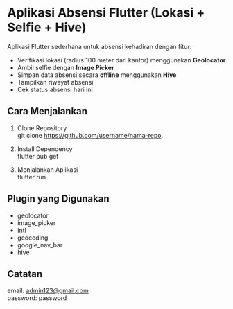 # Aplikasi Absensi Flutter (Lokasi + Selfie + Hive)

Aplikasi Flutter sederhana untuk absensi kehadiran dengan fitur:
- Verifikasi lokasi (radius 100 meter dari kantor) menggunakan **Geolocator**
- Ambil selfie dengan **Image Picker**
- Simpan data absensi secara **offline** menggunakan **Hive**
- Tampilkan riwayat absensi
- Cek status absensi hari ini

## Cara Menjalankan

1. Clone Repository  
git clone https://github.com/username/nama-repo.

2. Install Dependency  
flutter pub get

3. Menjalankan Aplikasi  
flutter run

## Plugin yang Digunakan

- geolocator
- image_picker
- intl
- geocoding
- google_nav_bar
- hive

## Catatan

email: admin123@gmail.com  
password: password